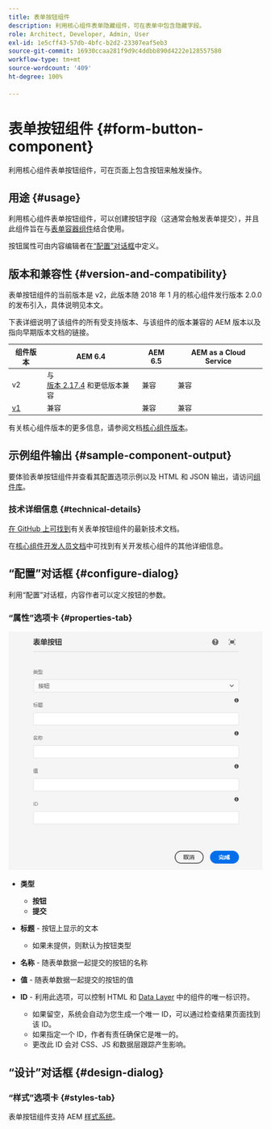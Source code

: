 ```yaml
---
title: 表单按钮组件
description: 利用核心组件表单隐藏组件，可在表单中包含隐藏字段。
role: Architect, Developer, Admin, User
exl-id: 1e5cff43-57db-4bfc-b2d2-23307eaf5eb3
source-git-commit: 16930ccaa281f9d9c4ddbb890d4222e128557580
workflow-type: tm+mt
source-wordcount: '409'
ht-degree: 100%

---
```


# 表单按钮组件 {#form-button-component}

利用核心组件表单按钮组件，可在页面上包含按钮来触发操作。

## 用途 {#usage}

利用核心组件表单按钮组件，可以创建按钮字段（这通常会触发表单提交），并且此组件旨在与[表单容器组件](form-container.md)结合使用。

按钮属性可由内容编辑者在[“配置”对话框](#configure-dialog)中定义。

## 版本和兼容性 {#version-and-compatibility}

表单按钮组件的当前版本是 v2，此版本随 2018 年 1 月的核心组件发行版本 2.0.0 的发布引入，具体说明见本文。

下表详细说明了该组件的所有受支持版本、与该组件的版本兼容的 AEM 版本以及指向早期版本文档的链接。

| 组件版本 | AEM 6.4 | AEM 6.5 | AEM as a Cloud Service |
|--- |--- |--- |---|
| v2 | 与<br>[版本 2.17.4](/help/versions.md) 和更低版本兼容 | 兼容 | 兼容 |
| [v1](/help/components/v1/form-button-v1.md) | 兼容 | 兼容 | 兼容 |

有关核心组件版本的更多信息，请参阅文档[核心组件版本](/help/versions.md)。

## 示例组件输出 {#sample-component-output}

要体验表单按钮组件并查看其配置选项示例以及 HTML 和 JSON 输出，请访问[组件库](https://adobe.com/go/aem_cmp_library_form_button_cn)。

### 技术详细信息 {#technical-details}

[在 GitHub 上可找到](https://adobe.com/go/aem_cmp_tech_form_button_v2_cn)有关表单按钮组件的最新技术文档。

在[核心组件开发人员文档](/help/developing/overview.md)中可找到有关开发核心组件的其他详细信息。

## “配置”对话框 {#configure-dialog}

利用“配置”对话框，内容作者可以定义按钮的参数。

### “属性”选项卡 {#properties-tab}

![表单按钮组件的“编辑”对话框](/help/assets/form-button-edit.png)

* **类型**

   * **按钮**
   * **提交**

* **标题** - 按钮上显示的文本

   * 如果未提供，则默认为按钮类型

* **名称** - 随表单数据一起提交的按钮的名称
* **值** - 随表单数据一起提交的按钮的值

* **ID** - 利用此选项，可以控制 HTML 和 [Data Layer](/help/developing/data-layer/overview.md) 中的组件的唯一标识符。
   * 如果留空，系统会自动为您生成一个唯一 ID，可以通过检查结果页面找到该 ID。
   * 如果指定一个 ID，作者有责任确保它是唯一的。
   * 更改此 ID 会对 CSS、JS 和数据层跟踪产生影响。

## “设计”对话框 {#design-dialog}

### “样式”选项卡 {#styles-tab}

表单按钮组件支持 AEM [样式系统](/help/get-started/authoring.md#component-styling)。
